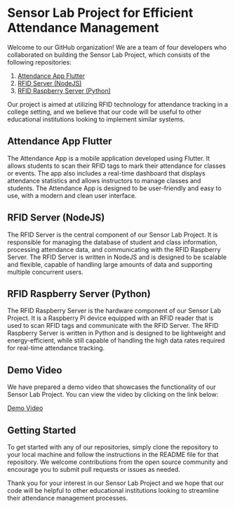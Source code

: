 # Sensor Lab Project for Efficient Attendance Management

Welcome to our GitHub organization! We are a team of four developers who collaborated on building the Sensor Lab Project, which consists of the following repositories:

1. [Attendance App Flutter](https://github.com/SEM-6-MP2-0/Attendence-App)
2. [RFID Server (NodeJS)](https://github.com/SEM-6-MP2-0/RFID_Server)
3. [RFID Raspberry Server (Python)](https://github.com/SEM-6-MP2-0/RFID_Raspberry_Server)

Our project is aimed at utilizing RFID technology for attendance tracking in a college setting, and we believe that our code will be useful to other educational institutions looking to implement similar systems.

## Attendance App Flutter

The Attendance App is a mobile application developed using Flutter. It allows students to scan their RFID tags to mark their attendance for classes or events. The app also includes a real-time dashboard that displays attendance statistics and allows instructors to manage classes and students. The Attendance App is designed to be user-friendly and easy to use, with a modern and clean user interface.

## RFID Server (NodeJS)

The RFID Server is the central component of our Sensor Lab Project. It is responsible for managing the database of student and class information, processing attendance data, and communicating with the RFID Raspberry Server. The RFID Server is written in NodeJS and is designed to be scalable and flexible, capable of handling large amounts of data and supporting multiple concurrent users.

## RFID Raspberry Server (Python)

The RFID Raspberry Server is the hardware component of our Sensor Lab Project. It is a Raspberry Pi device equipped with an RFID reader that is used to scan RFID tags and communicate with the RFID Server. The RFID Raspberry Server is written in Python and is designed to be lightweight and energy-efficient, while still capable of handling the high data rates required for real-time attendance tracking.

## Demo Video

We have prepared a demo video that showcases the functionality of our Sensor Lab Project. You can view the video by clicking on the link below:

[Demo Video](https://youtu.be/BCc3W9qBQw4)

## Getting Started

To get started with any of our repositories, simply clone the repository to your local machine and follow the instructions in the README file for that repository. We welcome contributions from the open source community and encourage you to submit pull requests or issues as needed.

Thank you for your interest in our Sensor Lab Project and we hope that our code will be helpful to other educational institutions looking to streamline their attendance management processes.
